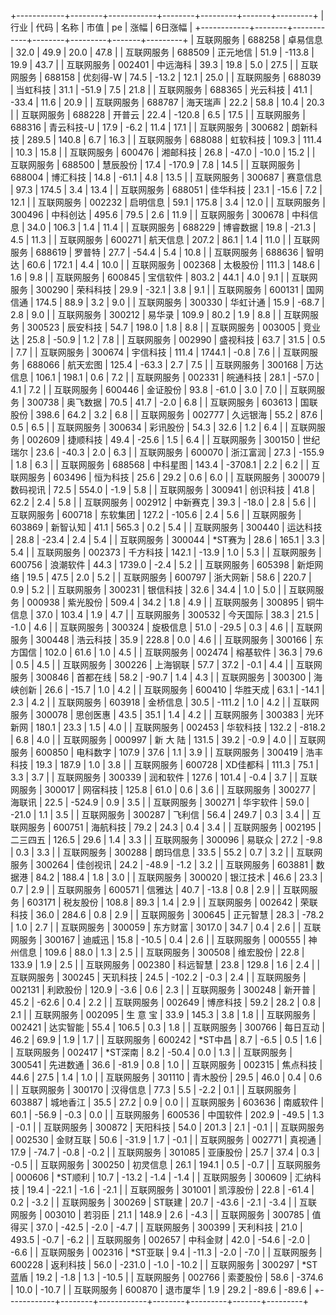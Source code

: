 +------------+--------+------------+--------+---------+-------+---------+
|    行业    |  代码  |    名称    |  市值  |   pe    | 涨幅  | 6日涨幅 |
+------------+--------+------------+--------+---------+-------+---------+
| 互联网服务 | 688258 |  卓易信息  |  32.0  |  49.9   | 20.0  |  47.8   |
| 互联网服务 | 688509 |  正元地信  |  51.9  | -113.8  | 19.9  |  43.7   |
| 互联网服务 | 002401 |  中远海科  |  39.3  |  19.8   |  5.0  |  27.5   |
| 互联网服务 | 688158 |  优刻得-W  |  74.5  |  -13.2  | 12.1  |  25.0   |
| 互联网服务 | 688039 |  当虹科技  |  31.1  |  -51.9  |  7.5  |  21.8   |
| 互联网服务 | 688365 |  光云科技  |  41.1  |  -33.4  | 11.6  |  20.9   |
| 互联网服务 | 688787 |  海天瑞声  |  22.2  |  58.8   | 10.4  |  20.3   |
| 互联网服务 | 688228 |   开普云   |  22.4  | -120.8  |  6.5  |  17.5   |
| 互联网服务 | 688316 | 青云科技-U |  17.9  |  -6.2   | 11.4  |  17.1   |
| 互联网服务 | 300682 |  朗新科技  | 289.5  |  140.8  |  6.7  |  16.3   |
| 互联网服务 | 688088 |  虹软科技  | 109.3  |  111.4  | 10.3  |  15.8   |
| 互联网服务 | 600476 |  湘邮科技  |  26.8  |  -47.0  | -10.0 |  15.2   |
| 互联网服务 | 688500 |  慧辰股份  |  17.4  | -170.9  |  7.8  |  14.5   |
| 互联网服务 | 688004 |  博汇科技  |  14.8  |  -61.1  |  4.8  |  13.5   |
| 互联网服务 | 300687 |  赛意信息  |  97.3  |  174.5  |  3.4  |  13.4   |
| 互联网服务 | 688051 |  佳华科技  |  23.1  |  -15.6  |  7.2  |  12.1   |
| 互联网服务 | 002232 |  启明信息  |  59.1  |  175.8  |  3.4  |  12.0   |
| 互联网服务 | 300496 |  中科创达  | 495.6  |  79.5   |  2.6  |  11.9   |
| 互联网服务 | 300678 |  中科信息  |  34.0  |  106.3  |  1.4  |  11.4   |
| 互联网服务 | 688229 |  博睿数据  |  19.8  |  -21.3  |  4.5  |  11.3   |
| 互联网服务 | 600271 |  航天信息  | 207.2  |  86.1   |  1.4  |  11.0   |
| 互联网服务 | 688619 |   罗普特   |  27.7  |  -54.4  |  5.4  |  10.8   |
| 互联网服务 | 688636 |   智明达   |  60.6  |  172.1  |  4.4  |  10.0   |
| 互联网服务 | 002368 |  太极股份  | 111.3  |  148.6  |  1.6  |   9.8   |
| 互联网服务 | 600845 |  宝信软件  | 803.2  |  44.1   |  4.0  |   9.1   |
| 互联网服务 | 300290 |  荣科科技  |  29.9  |  -32.1  |  3.8  |   9.1   |
| 互联网服务 | 600131 |  国网信通  | 174.5  |  88.9   |  3.2  |   9.0   |
| 互联网服务 | 300330 |  华虹计通  |  15.9  |  -68.7  |  2.8  |   9.0   |
| 互联网服务 | 300212 |   易华录   | 109.9  |  80.2   |  1.9  |   8.8   |
| 互联网服务 | 300523 |  辰安科技  |  54.7  |  198.0  |  1.8  |   8.8   |
| 互联网服务 | 003005 |   竞业达   |  25.8  |  -50.9  |  1.2  |   7.8   |
| 互联网服务 | 002990 |  盛视科技  |  63.7  |  31.5   |  0.5  |   7.7   |
| 互联网服务 | 300674 |  宇信科技  | 111.4  | 1744.1  | -0.8  |   7.6   |
| 互联网服务 | 688066 |  航天宏图  | 125.4  |  -63.3  |  2.7  |   7.5   |
| 互联网服务 | 300168 |  万达信息  | 106.1  |  198.1  |  0.6  |   7.2   |
| 互联网服务 | 002331 |  皖通科技  |  28.1  |  -57.0  |  4.1  |   7.2   |
| 互联网服务 | 600446 |  金证股份  |  93.8  |  -61.0  |  3.0  |   7.0   |
| 互联网服务 | 300738 |  奥飞数据  |  70.5  |  41.7   | -2.0  |   6.8   |
| 互联网服务 | 603613 |  国联股份  | 398.6  |  64.2   |  3.2  |   6.8   |
| 互联网服务 | 002777 |  久远银海  |  55.2  |  87.6   |  0.5  |   6.5   |
| 互联网服务 | 300634 |  彩讯股份  |  54.3  |  32.6   |  1.2  |   6.4   |
| 互联网服务 | 002609 |  捷顺科技  |  49.4  |  -25.6  |  1.5  |   6.4   |
| 互联网服务 | 300150 |  世纪瑞尔  |  23.6  |  -40.3  |  2.0  |   6.3   |
| 互联网服务 | 600070 |  浙江富润  |  27.3  | -155.9  |  1.8  |   6.3   |
| 互联网服务 | 688568 |  中科星图  | 143.4  | -3708.1 |  2.2  |   6.2   |
| 互联网服务 | 603496 |  恒为科技  |  25.6  |  29.2   |  0.6  |   6.0   |
| 互联网服务 | 300079 |  数码视讯  |  72.5  |  554.0  | -1.9  |   5.8   |
| 互联网服务 | 300941 |  创识科技  |  41.8  |  62.2   |  2.4  |   5.8   |
| 互联网服务 | 002912 |  中新赛克  |  39.3  |  -18.0  |  2.8  |   5.6   |
| 互联网服务 | 600718 |  东软集团  | 127.2  | -105.6  |  2.4  |   5.6   |
| 互联网服务 | 603869 |  新智认知  |  41.1  |  565.3  |  0.2  |   5.4   |
| 互联网服务 | 300440 |  运达科技  |  28.8  |  -23.4  |  2.4  |   5.4   |
| 互联网服务 | 300044 |  *ST赛为   |  28.6  |  165.1  |  3.3  |   5.4   |
| 互联网服务 | 002373 |  千方科技  | 142.1  |  -13.9  |  1.0  |   5.3   |
| 互联网服务 | 600756 |  浪潮软件  |  44.3  | 1739.0  | -2.4  |   5.2   |
| 互联网服务 | 605398 |  新炬网络  |  19.5  |  47.5   |  2.0  |   5.2   |
| 互联网服务 | 600797 |  浙大网新  |  58.6  |  220.7  |  0.9  |   5.2   |
| 互联网服务 | 300231 |  银信科技  |  32.6  |  34.4   |  1.0  |   5.0   |
| 互联网服务 | 000938 |  紫光股份  | 509.4  |  34.2   |  1.8  |   4.9   |
| 互联网服务 | 300895 |  铜牛信息  |  37.0  |  103.4  |  1.9  |   4.7   |
| 互联网服务 | 300532 |  今天国际  |  38.3  |  21.5   | -1.0  |   4.6   |
| 互联网服务 | 300324 |  旋极信息  |  51.0  |  -29.5  |  0.3  |   4.6   |
| 互联网服务 | 300448 |  浩云科技  |  35.9  |  228.8  |  0.0  |   4.6   |
| 互联网服务 | 300166 |  东方国信  | 102.0  |  61.6   |  1.0  |   4.5   |
| 互联网服务 | 002474 |  榕基软件  |  36.3  |  79.6   |  0.5  |   4.5   |
| 互联网服务 | 300226 |  上海钢联  |  57.7  |  37.2   | -0.1  |   4.4   |
| 互联网服务 | 300846 |  首都在线  |  58.2  |  -90.7  |  1.4  |   4.3   |
| 互联网服务 | 300300 |  海峡创新  |  26.6  |  -15.7  |  1.0  |   4.2   |
| 互联网服务 | 600410 |  华胜天成  |  63.1  |  -14.1  |  2.3  |   4.2   |
| 互联网服务 | 603918 |  金桥信息  |  30.5  | -111.2  |  1.0  |   4.2   |
| 互联网服务 | 300078 |  思创医惠  |  43.5  |  35.1   |  1.4  |   4.2   |
| 互联网服务 | 300383 |  光环新网  | 180.1  |  23.3   |  1.5  |   4.0   |
| 互联网服务 | 002453 |  华软科技  | 132.2  | -818.2  |  6.8  |   4.0   |
| 互联网服务 | 000997 |  新 大 陆  | 131.5  |  39.2   | -0.9  |   4.0   |
| 互联网服务 | 600850 |  电科数字  | 107.9  |  37.6   |  1.1  |   3.9   |
| 互联网服务 | 300419 |  浩丰科技  |  19.3  |  187.9  |  1.0  |   3.8   |
| 互联网服务 | 600728 |  XD佳都科  | 111.3  |  75.1   |  3.3  |   3.7   |
| 互联网服务 | 300339 |  润和软件  | 127.6  |  101.4  | -0.4  |   3.7   |
| 互联网服务 | 300017 |  网宿科技  | 125.8  |  61.0   |  0.6  |   3.6   |
| 互联网服务 | 300277 |   海联讯   |  22.5  | -524.9  |  0.9  |   3.5   |
| 互联网服务 | 300271 |  华宇软件  |  59.0  |  -21.0  |  1.1  |   3.5   |
| 互联网服务 | 300287 |   飞利信   |  56.4  |  249.7  |  0.3  |   3.4   |
| 互联网服务 | 600751 |  海航科技  |  79.2  |  24.3   |  0.4  |   3.4   |
| 互联网服务 | 002195 |  二三四五  | 126.5  |  29.6   |  1.4  |   3.3   |
| 互联网服务 | 300096 |   易联众   |  27.2  |  -9.8   |  0.3  |   3.3   |
| 互联网服务 | 300288 |  朗玛信息  |  33.5  |  55.2   |  0.7  |   3.2   |
| 互联网服务 | 300264 |  佳创视讯  |  24.2  |  -48.9  | -1.2  |   3.2   |
| 互联网服务 | 603881 |   数据港   |  84.2  |  188.4  |  1.8  |   3.0   |
| 互联网服务 | 300020 |  银江技术  |  46.6  |  23.3   |  0.7  |   2.9   |
| 互联网服务 | 600571 |   信雅达   |  40.7  |  -13.8  |  0.8  |   2.9   |
| 互联网服务 | 603171 |  税友股份  | 108.8  |  89.3   |  1.4  |   2.9   |
| 互联网服务 | 002642 |  荣联科技  |  36.0  |  284.6  |  0.8  |   2.9   |
| 互联网服务 | 300645 |  正元智慧  |  28.3  |  -78.2  |  1.0  |   2.7   |
| 互联网服务 | 300059 |  东方财富  | 3017.0 |  34.7   |  0.4  |   2.6   |
| 互联网服务 | 300167 |   迪威迅   |  15.8  |  -10.5  |  0.4  |   2.6   |
| 互联网服务 | 000555 |  神州信息  | 109.6  |  88.0   |  1.3  |   2.5   |
| 互联网服务 | 300508 |  维宏股份  |  22.8  |  133.9  |  1.9  |   2.5   |
| 互联网服务 | 002380 |  科远智慧  |  23.8  |  129.8  |  1.6  |   2.4   |
| 互联网服务 | 300245 |  天玑科技  |  24.5  | -102.2  | -0.3  |   2.4   |
| 互联网服务 | 002131 |  利欧股份  | 120.9  |  -3.6   |  0.6  |   2.3   |
| 互联网服务 | 300248 |   新开普   |  45.2  |  -62.6  |  0.4  |   2.2   |
| 互联网服务 | 002649 |  博彦科技  |  59.2  |  28.2   |  0.8  |   2.1   |
| 互联网服务 | 002095 |  生 意 宝  |  33.9  |  145.3  |  3.8  |   1.8   |
| 互联网服务 | 002421 |  达实智能  |  55.4  |  106.5  |  0.3  |   1.8   |
| 互联网服务 | 300766 |  每日互动  |  46.2  |  69.9   |  1.9  |   1.7   |
| 互联网服务 | 600242 |  *ST中昌   |  8.7   |  -6.5   |  0.5  |   1.6   |
| 互联网服务 | 002417 |  *ST深南   |  8.2   |  -50.4  |  0.0  |   1.3   |
| 互联网服务 | 300541 |  先进数通  |  36.6  |  -81.9  |  0.8  |   1.0   |
| 互联网服务 | 002315 |  焦点科技  |  44.6  |  27.5   |  1.4  |   1.0   |
| 互联网服务 | 301110 |  青木股份  |  29.5  |  46.0   |  0.4  |   0.6   |
| 互联网服务 | 300170 |  汉得信息  |  77.3  |   5.5   | -2.2  |   0.1   |
| 互联网服务 | 603887 |  城地香江  |  35.5  |  27.2   |  0.9  |   0.0   |
| 互联网服务 | 603636 |  南威软件  |  60.1  |  -56.9  | -0.3  |   0.0   |
| 互联网服务 | 600536 |  中国软件  | 202.9  |  -49.5  |  1.3  |  -0.1   |
| 互联网服务 | 300872 |  天阳科技  |  54.0  |  201.3  |  2.1  |  -0.1   |
| 互联网服务 | 002530 |  金财互联  |  50.6  |  -31.9  |  1.7  |  -0.1   |
| 互联网服务 | 002771 |   真视通   |  17.9  |  -74.7  | -0.8  |  -0.2   |
| 互联网服务 | 301085 |  亚康股份  |  25.7  |  37.4   |  0.3  |  -0.5   |
| 互联网服务 | 300250 |  初灵信息  |  26.1  |  194.1  |  0.5  |  -0.7   |
| 互联网服务 | 000606 |  *ST顺利   |  10.7  |  -13.2  | -1.4  |  -1.4   |
| 互联网服务 | 300609 |  汇纳科技  |  19.4  |  -22.1  | -1.6  |  -2.1   |
| 互联网服务 | 301001 |  凯淳股份  |  22.8  |  -61.4  |  0.2  |  -3.2   |
| 互联网服务 | 300269 |   ST联建   |  20.7  |  -43.6  | -2.1  |  -3.4   |
| 互联网服务 | 003010 |   若羽臣   |  21.1  |  148.9  |  2.6  |  -4.3   |
| 互联网服务 | 300785 |   值得买   |  37.0  |  -42.5  | -2.0  |  -4.7   |
| 互联网服务 | 300399 |  天利科技  |  21.0  |  493.5  | -0.7  |  -6.2   |
| 互联网服务 | 002657 |  中科金财  |  42.0  |  -54.6  | -2.0  |  -6.6   |
| 互联网服务 | 002316 |  *ST亚联   |  9.4   |  -11.3  | -2.0  |  -7.0   |
| 互联网服务 | 600228 |  返利科技  |  56.0  | -231.0  | -1.0  |  -10.2  |
| 互联网服务 | 300297 |  *ST蓝盾   |  19.2  |  -1.8   |  1.3  |  -10.5  |
| 互联网服务 | 002766 |  索菱股份  |  58.6  | -374.6  | 10.0  |  -10.7  |
| 互联网服务 | 600870 |  退市厦华  |  1.9   |  29.2   | -89.6 |  -89.6  |
+------------+--------+------------+--------+---------+-------+---------+
